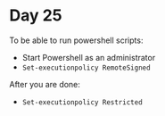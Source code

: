 # Day 25

To be able to run powershell scripts:
- Start Powershell as an administrator
- `Set-executionpolicy RemoteSigned`

After you are done:
- `Set-executionpolicy Restricted`